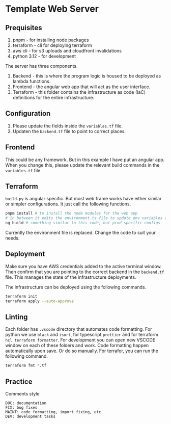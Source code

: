 # Template Web Server

## Prequisites

1. pnpm - for installing node packages
2. terraform - cli for deploying terraform
3. aws cli - for s3 uploads and cloudfront invalidations
4. python 3.12 - for development

The server has three components.

1. Backend - this is where the program logic is housed to be deployed as lambda functions.
2. Frontend - the angular web app that will act as the user interface.
3. Terraform - this folder contains the infrastructure as code (IaC) definitions for the entire infrastructure.

## Configuration

1. Please update the fields inside the `variables.tf` file.
2. Updaten the `backend.tf` file to point to correct places.

## Frontend

This could be any framework. But in this example I have put an angular app. When you change this, please update the relevant build commands in the `variables.tf` file.

## Terraform

`build.py` is angular specific. But most web frame works have either similar or simpler configurations. It just call the following functions.

```bash
pnpm install # to install the node modules for the web app
# in between it edits the environment.ts file to update env variables as needed
ng build # something similar to this code, but prod specific configs
```

Currently the environment file is replaced. Change the code to suit your needs.

## Deployment

Make sure you have AWS credentials added to the active terminal window. Then confirm that you are pointing to the correct backend in the `backend.tf` file. This manages the state of the infrastructure deployments.

The infrastructure can be deployed using the following commands.

```bash
terraform init
terraform apply --auto-approve
```

## Linting

Each folder has `.vscode` directory that automates code formatting.
For python we use `black` and `isort`, for typescript `prettier` and for terraform `hcl terraform formatter`. For development you can open new VSCODE window on each of these folders and work. Code formatting happen automatically upon save. Or do so manually. For terrafor, you can run the following command.

```bash
terraform fmt *.tf
```

## Practice

Comments style

```
DOC: documentation
FIX: bug fixes
MAINT: code formatting, import fixing, etc
DEV: development tasks
```

